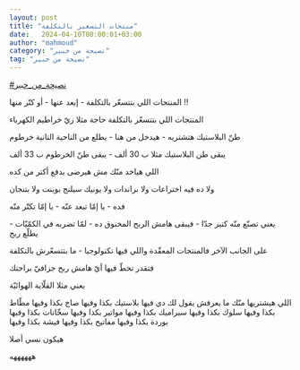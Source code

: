 ```yaml
---
layout: post
title: "منتجات التسعير بالتكلفة"
date:   2024-04-10T00:00:01+03:00
author: "mahmoud"
category: "نصيحة من خبير"
tag: "نصيحة من خبير"
---
```



[<u>\#نصيحة\_من\_خبير</u>](https://www.facebook.com/hashtag/%D9%86%D8%B5%D9%8A%D8%AD%D8%A9_%D9%85%D9%86_%D8%AE%D8%A8%D9%8A%D8%B1?__eep__=6&__cft__%5b0%5d=AZUa6KDyA4Hxs-opro2CuiBXcQF1e_mcmx8Gw2brjkjAR3qAzX5_ILboFQLiDZRcvnNq4VEtUQIyY5_ehRrSPG6VN0QCmvRSEWi-jNymRir_4_5KPEnpNVva3vStGvcOPyTz4M3OLiVLKJd1KaKxI0uHUYY8u8Kmo4wSD3a4MPGF5xsTN-DjuZ2IpzRK0EREy4A&__tn__=*NK-R)




المنتجات اللي بتتسعّر بالتكلفة - إبعد عنها - أو كتّر
منها !!




المنتجات اللي بتتسعّر بالتكلفة حاجة مثلا زيّ خراطيم
الكهرباء

طنّ البلاستيك هتشتريه - هيدخل من هنا - يطلع من الناحية
التانية خرطوم

يبقى طن البلاستيك مثلا ب 30 ألف - يبقى طنّ الخرطوم ب 33
ألف

اللي هياخد منّك مش هيرضى يدفع أكتر من كده

ولا ده فيه اختراعات ولا براندات ولا يونيك سيلنج بوينت
ولا بتنجان




فده - يا إمّا تبعد عنّه - يا إمّا تكتّر منّه




يعني تصنّع منّه كتير جدّا - فيبقى هامش الربح المخنوق ده -
لمّا تضربه في الكمّيّات - يطلّع ربح




على الجانب الآخر فالمنتجات المعقّدة واللي فيها
تكنولوجيا - ما بتتسعّرش بالتكلفة

فتقدر تحطّ فيها أيّ هامش ربح جزافيّ براحتك




يعني مثلا القلّاية الهوائيّة

اللي هيشتريها منّك ما يعرفش يقول لك دي فيها بلاستيك بكذا
وفيها صاج بكذا وفيها مطّاط بكذا وفيها سلوك بكذا وفيها سيراميك بكذا وفيها
مواتير بكذا وفيها سخّانات بكذا وفيها بوردة بكذا وفيها مفاتيح بكذا وفيها
فيشة بكذا وفيها

هيكون نسي أصلا

ههههههه
